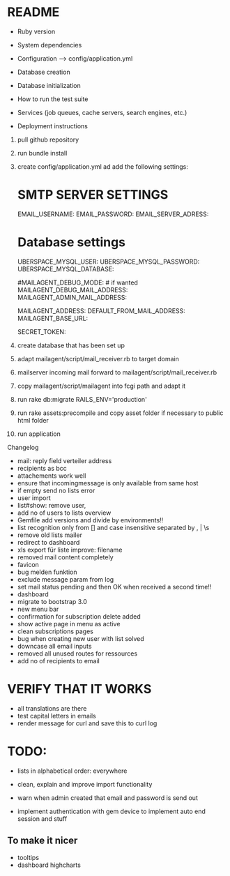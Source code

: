 # README

* Ruby version

* System dependencies

* Configuration --> config/application.yml

* Database creation

* Database initialization

* How to run the test suite

* Services (job queues, cache servers, search engines, etc.)

* Deployment instructions

1. pull github repository
2. run bundle install
3. create config/application.yml ad add the following settings:
	
	# SMTP SERVER SETTINGS
	EMAIL_USERNAME:
	EMAIL_PASSWORD:
	EMAIL_SERVER_ADRESS:
	
	# Database settings
	UBERSPACE_MYSQL_USER:
	UBERSPACE_MYSQL_PASSWORD:
	UBERSPACE_MYSQL_DATABASE:
	
	#MAILAGENT_DEBUG_MODE: # if wanted
	MAILAGENT_DEBUG_MAIL_ADDRESS:
	MAILAGENT_ADMIN_MAIL_ADDRESS:
	
	MAILAGENT_ADDRESS:
	DEFAULT_FROM_MAIL_ADDRESS:
	MAILAGENT_BASE_URL:
	
	SECRET_TOKEN:

4. create database that has been set up
5. adapt mailagent/script/mail_receiver.rb to target domain
6. mailserver incoming mail forward to mailagent/script/mail_receiver.rb
7. copy mailagent/script/mailagent into fcgi path and adapt it
8. run rake db:migrate RAILS_ENV='production'
9. run rake assets:precompile and copy asset folder if necessary to public html folder
10. run application

Changelog

- mail: reply field verteiler address
- recipients as bcc
- attachements work well
- ensure that incomingmessage is only available from same host
- if empty send no lists error
- user import
- list#show: remove user,
- add no of users to lists overview
- Gemfile add versions and divide by environments!!
- list recognition only from [] and case insensitive separated by , | \s
- remove old lists mailer
- redirect to dashboard
- xls export für liste improve: filename
- removed mail content completely
- favicon
- bug melden funktion
- exclude message param from log
- set mail status pending and then OK when received a second time!!
- dashboard
- migrate to bootstrap 3.0
- new menu bar
- confirmation for subscription delete added
- show active page in menu as active
- clean subscriptions pages
- bug when creating new user with list solved
- downcase all email inputs
- removed all unused routes for ressources
- add no of recipients to email

# VERIFY THAT IT WORKS

- all translations are there
- test capital letters in emails
- render message for curl and save this to curl log

# TODO:
- lists in alphabetical order: everywhere


- clean, explain and improve import functionality
- warn when admin created that email and password is send out
- implement authentication with gem device to implement auto end session and stuff

## To make it nicer
- tooltips
- dashboard highcharts




